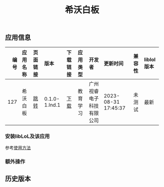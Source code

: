 ﻿---
id: 127
title: 希沃白板
toc: true
weight: 127
---

## 应用信息 
|   编号 | 应用名称   | 页面链接                                       | 版本            | 下载链接                                                                               | 应用类型   | 开发者          | 更新时间                | 兼容性   | liblol版本   |
|-----:|:-------|:-------------------------------------------|:--------------|:-----------------------------------------------------------------------------------|:-------|:-------------|:--------------------|:------|:-----------|
|  127 | 希沃白板   | [跳转](http://app.loongapps.cn/#/detail/127) | 0.1.0-1.lnd.1 | [下载](http://113.24.212.22:8090/upload/file/easinote_0.1.0-1.lnd.1_loongarch64.deb) | 教育学习   | 广州视睿电子科技有限公司 | 2023-08-31 17:45:37 | 未测试   | 最新         |
### 安装libLoL及该应用 
参考[使用方法](/docs/usage) 
### 额外操作 


## 历史版本 
 